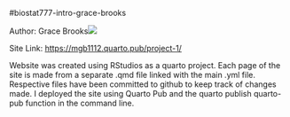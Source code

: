 #biostat777-intro-grace-brooks

Author: Grace Brooks![](images/clipboard-1227717430.png)

Site Link: <https://mgb1112.quarto.pub/project-1/>

Website was created using RStudios as a quarto project. Each page of the site is made from a separate .qmd file linked with the main .yml file. Respective files have been committed to github to keep track of changes made. I deployed the site using Quarto Pub and the quarto publish quarto-pub function in the command line.
